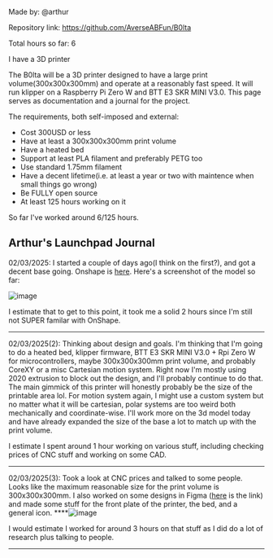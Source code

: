 Made by: @arthur

Repository link: https://github.com/AverseABFun/B0lta

Total hours so far: 6

I have a 3D printer

The B0lta will be a 3D printer designed to have a large print volume(300x300x300mm) and operate at a reasonably fast speed. It will run klipper on a Raspberry Pi Zero W and BTT E3 SKR MINI V3.0. This page serves as documentation and a journal for the project.

The requirements, both self-imposed and external:
- Cost 300USD or less
- Have at least a 300x300x300mm print volume
- Have a heated bed
- Support at least PLA filament and preferably PETG too
- Use standard 1.75mm filament
- Have a decent lifetime(i.e. at least a year or two with maintence when small things go wrong)
- Be FULLY open source
- At least 125 hours working on it

So far I've worked around 6/125 hours.

## Arthur's Launchpad Journal
02/03/2025: I started a couple of days ago(I think on the first?), and got a decent base going. Onshape is [here](https://cad.onshape.com/documents/04c816b208815cfe2337ffc9/w/26ab92a225f22313e2db688c/e/48f805e7421d68b7479e075a). Here's a screenshot of the model so far:

![image](https://github.com/user-attachments/assets/446b1990-5a1c-4ff7-b970-57763afc62ab)

I estimate that to get to this point, it took me a solid 2 hours since I'm still not SUPER familar with OnShape.

---

02/03/2025(2): Thinking about design and goals. I'm thinking that I'm going to do a heated bed, klipper firmware, BTT E3 SKR MINI V3.0 + Rpi Zero W for microcontrollers, maybe 300x300x300mm print volume, and probably CoreXY or a misc Cartesian motion system. Right now I'm mostly using 2020 extrusion to block out the design, and I'll probably continue to do that. The main gimmick of this printer will honestly probably be the size of the printable area lol. For motion system again, I might use a custom system but no matter what it will be cartesian, polar systems are too weird both mechanically and coordinate-wise. I'll work more on the 3d model today and have already expanded the size of the base a lot to match up with the print volume.

I estimate I spent around 1 hour working on various stuff, including checking prices of CNC stuff and working on some CAD.

---

02/03/2025(3): Took a look at CNC prices and talked to some people. Looks like the maximum reasonable size for the print volume is 300x300x300mm. I also worked on some designs in Figma ([here](https://www.figma.com/design/VYE88oJONQZ99xE5sbQvrX/B0lta?m=auto&t=Et4S37U7jFKlcSni-1) is the link) and made some stuff for the front plate of the printer, the bed, and a general icon.
****![image](https://github.com/user-attachments/assets/eceb9a57-3df5-4998-ab07-a2bb619d1d3e)

I would estimate I worked for around 3 hours on that stuff as I did do a lot of research plus talking to people.

---

